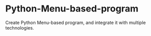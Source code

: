 # Python-Menu-based-program
Create Python Menu-based program, and integrate it with multiple technologies.
